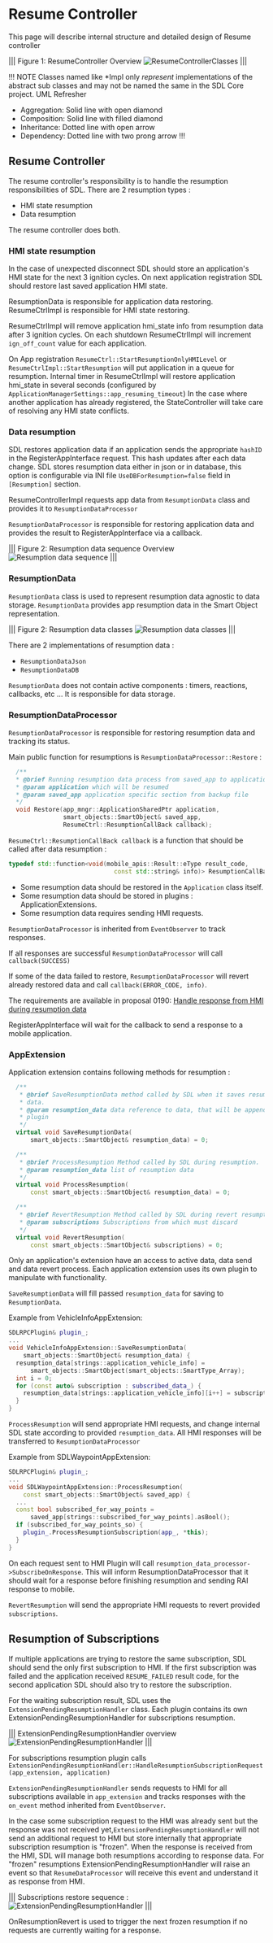 # Resume Controller

This page will describe internal structure and detailed design of Resume controller 

|||
Figure 1: ResumeController Overview
![ResumeControllerClasses](./assets/resume_controller_classes.png)
|||

!!! NOTE
Classes named like *Impl only _represent_ implementations of the abstract sub classes and may not be named the same in the SDL Core project.
UML Refresher

* Aggregation: Solid line with open diamond
* Composition: Solid line with filled diamond
* Inheritance: Dotted line with open arrow
* Dependency: Dotted line with two prong arrow
!!!

## Resume Controller

The resume controller's responsibility is to handle the resumption responsibilities of SDL.
There are 2 resumption types :

 * HMI state resumption
 * Data resumption

The resume controller does both.

### HMI state resumption

In the case of unexpected disconnect SDL should store an application's HMI state for the next 3 ignition cycles.
On next application registration SDL should restore last saved application HMI state.

ResumptionData is responsible for application data restoring.
ResumeCtrlImpl is responsible for HMI state restoring. 

ResumeCtrlImpl will remove application hmi_state info from resumption data after 3 ignition cycles. 
On each shutdown ResumeCtrlImpl will increment `ign_off_count` value for each application.

On App registration `ResumeCtrl::StartResumptionOnlyHMILevel` or `ResumeCtrlImpl::StartResumption` will put application in a queue for resumption. 
Internal timer in ResumeCtrlImpl will restore application hmi_state in several seconds (configured by `ApplicationManagerSettings::app_resuming_timeout`)
In the case where another application has already registered, the StateController will take care of resolving any HMI state conflicts. 

### Data resumption

SDL restores application data if an application sends the appropriate `hashID ` in the RegisterAppInterface request. This hash updates after each data change.
SDL stores resumption data either in json or in database, this option is configurable via INI file  `UseDBForResumption=false` field in `[Resumption]` section.

ResumeControllerImpl requests app data from `ResumptionData` class and provides it to `ResumptionDataProcessor`

`ResumptionDataProcessor` is responsible for restoring application data and provides the result to RegisterAppInterface via a callback.

|||
Figure 2: Resumption data sequence Overview
![Resumption data sequence](./assets/data_resumption.png)
|||

### ResumptionData

`ResumptionData` class is used to represent resumption data agnostic to data storage. 
`ResumptionData` provides app resumption data in the Smart Object representation. 

|||
Figure 2: Resumption data classes
![Resumption data classes](./assets/resumption_data_class.png)
|||

There are 2 implementations of resumption data : 
 * `ResumptionDataJson`
 * `ResumptionDataDB`

 `ResumptionData` does not contain active components : timers, reactions, callbacks, etc ...
 It is responsible for data storage.

### ResumptionDataProcessor

`ResumptionDataProcessor` is responsible for restoring resumption data and tracking its status. 

Main public function for resumptions is `ResumptionDataProcessor::Restore` : 
```cpp
  /**
  * @brief Running resumption data process from saved_app to application.
  * @param application which will be resumed
  * @param saved_app application specific section from backup file
  */
  void Restore(app_mngr::ApplicationSharedPtr application,
               smart_objects::SmartObject& saved_app,
               ResumeCtrl::ResumptionCallBack callback);
```

`ResumeCtrl::ResumptionCallBack callback` is a function that should be called after data resumption : 
```cpp
typedef std::function<void(mobile_apis::Result::eType result_code,
                             const std::string& info)> ResumptionCallBack;
```

 - Some resumption data should be restored in the `Application` class itself.
 - Some resumption data should be stored in plugins : ApplicationExtensions. 
 - Some resumption data requires sending HMI requests.

`ResumptionDataProcessor` is inherited from `EventObserver` to track responses. 

If all responses are successful `ResumptionDataProcessor` will call `callback(SUCCESS)`

If some of the data failed to restore, `ResumptionDataProcessor` will revert already restored data and call  `callback(ERROR_CODE, info)`.

The requirements are available in proposal 0190: [Handle response from HMI during resumption data](https://github.com/smartdevicelink/sdl_evolution/blob/master/proposals/0190-resumption-data-error-handling.md)

RegisterAppInterface will wait for the callback to send a response to a mobile application.

### AppExtension

Application extension contains following methods for resumption : 
```cpp
  /**
   * @brief SaveResumptionData method called by SDL when it saves resumption
   * data.
   * @param resumption_data data reference to data, that will be appended by
   * plugin
   */
  virtual void SaveResumptionData(
      smart_objects::SmartObject& resumption_data) = 0;

  /**
   * @brief ProcessResumption Method called by SDL during resumption.
   * @param resumption_data list of resumption data
   */
  virtual void ProcessResumption(
      const smart_objects::SmartObject& resumption_data) = 0;

  /**
   * @brief RevertResumption Method called by SDL during revert resumption.
   * @param subscriptions Subscriptions from which must discard
   */
  virtual void RevertResumption(
      const smart_objects::SmartObject& subscriptions) = 0;
```

Only an application's extension have an access to active data, data send and data revert process. 
Each application extension uses its own plugin to manipulate with functionality. 

`SaveResumptionData` will fill passed `resumption_data` for saving to `ResumptionData`. 


Example from VehicleInfoAppExtension: 
```cpp
SDLRPCPlugin& plugin_;
...
void VehicleInfoAppExtension::SaveResumptionData(
    smart_objects::SmartObject& resumption_data) {
  resumption_data[strings::application_vehicle_info] =
      smart_objects::SmartObject(smart_objects::SmartType_Array);
  int i = 0;
  for (const auto& subscription : subscribed_data_) {
    resumption_data[strings::application_vehicle_info][i++] = subscription;
  }
}
```


`ProcessResumption` will send appropriate HMI requests, and change internal SDL state according to provided `resumption_data`. All HMI responses will be transferred to `ResumptionDataProcessor`


Example from SDLWaypointAppExtension: 
```cpp
SDLRPCPlugin& plugin_;
...
void SDLWaypointAppExtension::ProcessResumption(
    const smart_objects::SmartObject& saved_app) {
  ...
  const bool subscribed_for_way_points =
      saved_app[strings::subscribed_for_way_points].asBool();
  if (subscribed_for_way_points_so) {
    plugin_.ProcessResumptionSubscription(app_, *this);
  }
}
```

On each request sent to HMI Plugin will call `resumption_data_processor->SubscribeOnResponse`.
This will inform ResumptionDataProcessor that it should wait for a response before finishing resumption and sending RAI response to mobile.


`RevertResumption` will send the appropriate HMI requests to revert provided `subscriptions`.



## Resumption of Subscriptions

If multiple applications are trying to restore the same subscription, SDL should send the only first subscription to HMI. If the first subscription was failed and the application received `RESUME_FAILED` result code, for the second application SDL should also try to restore the subscription.

For the waiting subscription result, SDL uses the `ExtensionPendingResumptionHandler` class.
Each plugin contains its own ExtensionPendingResumptionHandler for subscriptions resumption.

|||
ExtensionPendingResumptionHandler overview
![ExtensionPendingResumptionHandler](./assets/extension_pending_resumption_handler.png)
|||

For subscriptions resumption plugin calls `ExtensionPendingResumptionHandler::HandleResumptionSubscriptionRequest(app_extension, application)`


`ExtensionPendingResumptionHandler` sends requests to HMI for all subscriptions available in `app_extension` and tracks responses with the `on_event` method inherited from `EventObserver`.

In the case some subscription request to the HMI was already sent but the response was not received yet,`ExtensionPendingResumptionHandler` will not send an additional request to HMI but store internally that appropriate subscription resumption is "frozen". When the response is received from the HMI, SDL will manage both resumptions according to response data.
For "frozen" resumptions ExtensionPendingResumptionHandler will raise an event so that  `ResumeDataProcessor` will receive this event and understand it as response from HMI. 

|||
Subscriptions restore sequence : 
![ExtensionPendingResumptionHandler](./assets/subscriptions_restore_sequence.png)
|||



OnResumptionRevert is used to trigger the next frozen resumption if no requests are currently waiting for a response.
